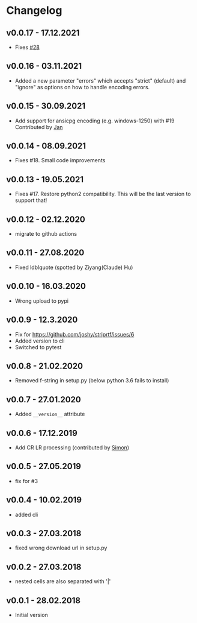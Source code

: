 # Changelog

## v0.0.17 - 17.12.2021
 * Fixes [#28](https://github.com/joshy/striprtf/issues/28)

## v0.0.16 - 03.11.2021
 * Added a new parameter "errors" which accepts "strict" (default) and "ignore" as options
   on how to handle encoding errors. 

## v0.0.15 - 30.09.2021
 * Add support for ansicpg encoding (e.g. windows-1250) with #19 \
   Contributed by [Jan](https://github.com/jan-swiecki)

## v0.0.14 - 08.09.2021
 * Fixes #18. Small code improvements

## v0.0.13 - 19.05.2021
 * Fixes #17. Restore python2 compatibility. 
   This will be the last version to support that!

## v0.0.12 - 02.12.2020
 * migrate to github actions

## v0.0.11 - 27.08.2020
 * Fixed ldblquote (spotted by Ziyang(Claude) Hu)

## v0.0.10 - 16.03.2020
 * Wrong upload to pypi

## v0.0.9 - 12.3.2020
 * Fix for https://github.com/joshy/striprtf/issues/6
 * Added version to cli
 * Switched to pytest

## v0.0.8 - 21.02.2020
 * Removed f-string in setup.py (below python 3.6 fails to install)

## v0.0.7 - 27.01.2020
 * Added `__version__` attribute

## v0.0.6 - 17.12.2019
 * Add CR LR processing (contributed by [Simon](https://github.com/UnacceptableBehaviour))

## v0.0.5 - 27.05.2019
 * fix for #3

## v0.0.4 - 10.02.2019
 * added cli

## v0.0.3 - 27.03.2018
 * fixed wrong download url in setup.py

## v0.0.2 - 27.03.2018
 * nested cells are also separated with '|'

## v0.0.1 - 28.02.2018
 * Initial version